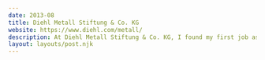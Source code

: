 ```yaml
---
date: 2013-08
title: Diehl Metall Stiftung & Co. KG
website: https://www.diehl.com/metall/
description: At Diehl Metall Stiftung & Co. KG, I found my first job as a working student. There, my tasks included typesetting and layout of brochures and mailings as well as the creation and distribution of print-ready files.
layout: layouts/post.njk
---
```

